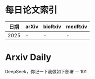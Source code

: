 # 每日论文索引

| 日期 | arXiv | bioRxiv | medRxiv |
|------|-------|---------|---------|
| 2025 | - | - | - |




































































































































































































































# Arxiv Daily


DeepSeek，你记一下我做如下部署 -- 101
